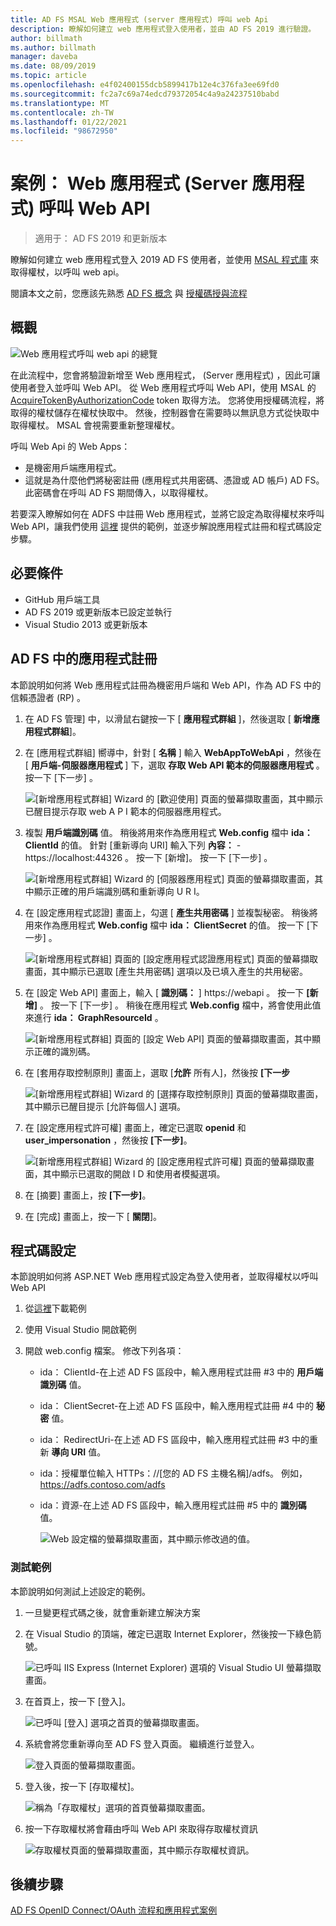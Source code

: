 ```yaml
---
title: AD FS MSAL Web 應用程式 (server 應用程式) 呼叫 web Api
description: 瞭解如何建立 web 應用程式登入使用者，並由 AD FS 2019 進行驗證。
author: billmath
ms.author: billmath
manager: daveba
ms.date: 08/09/2019
ms.topic: article
ms.openlocfilehash: e4f02400155dcb5899417b12e4c376fa3ee69fd0
ms.sourcegitcommit: fc2a7c69a74edcd79372054c4a9a24237510babd
ms.translationtype: MT
ms.contentlocale: zh-TW
ms.lasthandoff: 01/22/2021
ms.locfileid: "98672950"
---
```

# <a name="scenario-web-app-server-app-calling-web-api"></a>案例： Web 應用程式 (Server 應用程式) 呼叫 Web API
>適用于： AD FS 2019 和更新版本

瞭解如何建立 web 應用程式登入 2019 AD FS 使用者，並使用 [MSAL 程式庫](https://github.com/AzureAD/microsoft-authentication-library-for-dotnet/wiki) 來取得權杖，以呼叫 web api。

閱讀本文之前，您應該先熟悉 [AD FS 概念](../ad-fs-openid-connect-oauth-concepts.md) 與 [授權碼授與流程](../../overview/ad-fs-openid-connect-oauth-flows-scenarios.md#authorization-code-grant-flow)

## <a name="overview"></a>概觀

![Web 應用程式呼叫 web api 的總覽](media/adfs-msal-web-app-web-api/webapp1.png)

在此流程中，您會將驗證新增至 Web 應用程式， (Server 應用程式) ，因此可讓使用者登入並呼叫 Web API。 從 Web 應用程式呼叫 Web API，使用 MSAL 的 [AcquireTokenByAuthorizationCode](/dotnet/api/microsoft.identity.client.acquiretokenbyauthorizationcodeparameterbuilder) token 取得方法。 您將使用授權碼流程，將取得的權杖儲存在權杖快取中。 然後，控制器會在需要時以無訊息方式從快取中取得權杖。 MSAL 會視需要重新整理權杖。

呼叫 Web Api 的 Web Apps：


- 是機密用戶端應用程式。
- 這就是為什麼他們將秘密註冊 (應用程式共用密碼、憑證或 AD 帳戶) AD FS。 此密碼會在呼叫 AD FS 期間傳入，以取得權杖。

若要深入瞭解如何在 ADFS 中註冊 Web 應用程式，並將它設定為取得權杖來呼叫 Web API，讓我們使用 [這裡](https://github.com/microsoft/adfs-sample-msal-dotnet-webapp-to-webapi) 提供的範例，並逐步解說應用程式註冊和程式碼設定步驟。


## <a name="pre-requisites"></a>必要條件

- GitHub 用戶端工具
- AD FS 2019 或更新版本已設定並執行
- Visual Studio 2013 或更新版本

## <a name="app-registration-in-ad-fs"></a>AD FS 中的應用程式註冊
本節說明如何將 Web 應用程式註冊為機密用戶端和 Web API，作為 AD FS 中的信賴憑證者 (RP) 。

  1. 在 AD FS 管理] 中，以滑鼠右鍵按一下 [ **應用程式群組** ]，然後選取 [ **新增應用程式群組**]。
  2. 在 [應用程式群組] 嚮導中，針對 [ **名稱** ] 輸入 **WebAppToWebApi** ，然後在 [ **用戶端-伺服器應用程式** ] 下，選取 **存取 Web API 範本的伺服器應用程式** 。 按一下 [下一步] 。

      ![[新增應用程式群組] Wizard 的 [歡迎使用] 頁面的螢幕擷取畫面，其中顯示已醒目提示存取 web A P I 範本的伺服器應用程式。](media/adfs-msal-web-app-web-api/webapp2.png)

  3. 複製 **用戶端識別碼** 值。 稍後將用來作為應用程式 **Web.config** 檔中 **ida： ClientId** 的值。 針對 [重新導向 URI] 輸入下列 **內容：**  -  https://localhost:44326 。 按一下 [新增]。 按一下 [下一步] 。

      ![[新增應用程式群組] Wizard 的 [伺服器應用程式] 頁面的螢幕擷取畫面，其中顯示正確的用戶端識別碼和重新導向 U R I。](media/adfs-msal-web-app-web-api/webapp3.png)

  4. 在 [設定應用程式認證] 畫面上，勾選 [ **產生共用密碼** ] 並複製秘密。 稍後將用來作為應用程式 **Web.config** 檔中 **ida： ClientSecret** 的值。 按一下 [下一步] 。

      ![[新增應用程式群組] 頁面的 [設定應用程式認證應用程式] 頁面的螢幕擷取畫面，其中顯示已選取 [產生共用密碼] 選項以及已填入產生的共用秘密。](media/adfs-msal-web-app-web-api/webapp4.png)

  5. 在 [設定 Web API] 畫面上，輸入 [ **識別碼：** ] https://webapi 。 按一下 **[新增]** 。 按一下 [下一步] 。 稍後在應用程式 **Web.config** 檔中，將會使用此值來進行 **ida： GraphResourceId** 。

      ![[新增應用程式群組] 頁面的 [設定 Web API] 頁面的螢幕擷取畫面，其中顯示正確的識別碼。](media/adfs-msal-web-app-web-api/webapp5.png)

  6. 在 [套用存取控制原則] 畫面上，選取 [**允許** 所有人]，然後按 **[下一步**

      ![[新增應用程式群組] Wizard 的 [選擇存取控制原則] 頁面的螢幕擷取畫面，其中顯示已醒目提示 [允許每個人] 選項。](media/adfs-msal-web-app-web-api/webapp6.png)

  7. 在 [設定應用程式許可權] 畫面上，確定已選取 **openid** 和 **user_impersonation** ，然後按 **[下一步]**。

      ![[新增應用程式群組] Wizard 的 [設定應用程式許可權] 頁面的螢幕擷取畫面，其中顯示已選取的開啟 I D 和使用者模擬選項。](media/adfs-msal-web-app-web-api/webapp7.png)

  8. 在 [摘要] 畫面上，按 **[下一步]**。

  9. 在 [完成] 畫面上，按一下 [ **關閉**]。



## <a name="code-configuration"></a>程式碼設定

本節說明如何將 ASP.NET Web 應用程式設定為登入使用者，並取得權杖以呼叫 Web API

  1. 從[這裡](https://github.com/microsoft/adfs-sample-msal-dotnet-webapp-to-webapi)下載範例

  2. 使用 Visual Studio 開啟範例

  3. 開啟 web.config 檔案。 修改下列各項：
       - ida： ClientId-在上述 AD FS 區段中，輸入應用程式註冊 #3 中的 **用戶端識別碼** 值。
       - ida： ClientSecret-在上述 AD FS 區段中，輸入應用程式註冊 #4 中的 **秘密** 值。
       - ida： RedirectUri-在上述 AD FS 區段中，輸入應用程式註冊 #3 中的重新 **導向 URI** 值。
       - ida：授權單位輸入 HTTPs：//[您的 AD FS 主機名稱]/adfs。 例如，https://adfs.contoso.com/adfs
       - ida：資源-在上述 AD FS 區段中，輸入應用程式註冊 #5 中的 **識別碼** 值。

          ![Web 設定檔的螢幕擷取畫面，其中顯示修改過的值。](media/adfs-msal-web-app-web-api/webapp8.png)


### <a name="test-the-sample"></a>測試範例
本節說明如何測試上述設定的範例。

  1. 一旦變更程式碼之後，就會重新建立解決方案

  2. 在 Visual Studio 的頂端，確定已選取 Internet Explorer，然後按一下綠色箭號。

      ![已呼叫 IIS Express (Internet Explorer) 選項的 Visual Studio UI 螢幕擷取畫面。](media/adfs-msal-web-app-web-api/webapp9.png)

  3. 在首頁上，按一下 [登入]。

      ![已呼叫 [登入] 選項之首頁的螢幕擷取畫面。](media/adfs-msal-web-app-web-api/webapp10.png)

  4. 系統會將您重新導向至 AD FS 登入頁面。 繼續進行並登入。

      ![登入頁面的螢幕擷取畫面。](media/adfs-msal-web-app-web-api/webapp11.png)

  5. 登入後，按一下 [存取權杖]。

      ![稱為「存取權杖」選項的首頁螢幕擷取畫面。](media/adfs-msal-web-app-web-api/webapp12.png)

  6. 按一下存取權杖將會藉由呼叫 Web API 來取得存取權杖資訊

      ![存取權杖頁面的螢幕擷取畫面，其中顯示存取權杖資訊。](media/adfs-msal-web-app-web-api/webapp13.png)

 ## <a name="next-steps"></a>後續步驟
[AD FS OpenID Connect/OAuth 流程和應用程式案例](../../overview/ad-fs-openid-connect-oauth-flows-scenarios.md)

